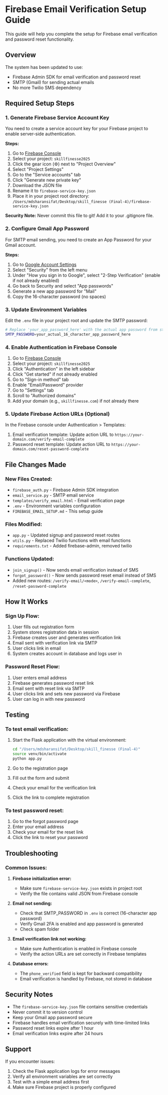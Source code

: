# Firebase Email Verification Setup Guide

This guide will help you complete the setup for Firebase email verification and password reset functionality.

## Overview

The system has been updated to use:
- Firebase Admin SDK for email verification and password reset
- SMTP (Gmail) for sending actual emails
- No more Twilio SMS dependency

## Required Setup Steps

### 1. Generate Firebase Service Account Key

You need to create a service account key for your Firebase project to enable server-side authentication.

**Steps:**
1. Go to [Firebase Console](https://console.firebase.google.com/)
2. Select your project: `skillfinesse2025`
3. Click the gear icon (⚙️) next to "Project Overview"
4. Select "Project Settings"
5. Go to the "Service accounts" tab
6. Click "Generate new private key"
7. Download the JSON file
8. Rename it to `firebase-service-key.json`
9. Place it in your project root directory: `/Users/mdsharansifat/Desktop/skill_finesse (Final-4)/firebase-service-key.json`

**Security Note:** Never commit this file to git! Add it to your .gitignore file.

### 2. Configure Gmail App Password

For SMTP email sending, you need to create an App Password for your Gmail account.

**Steps:**
1. Go to [Google Account Settings](https://myaccount.google.com/)
2. Select "Security" from the left menu
3. Under "How you sign in to Google", select "2-Step Verification" (enable if not already enabled)
4. Go back to Security and select "App passwords"
5. Generate a new app password for "Mail"
6. Copy the 16-character password (no spaces)

### 3. Update Environment Variables

Edit the `.env` file in your project root and update the SMTP password:

```bash
# Replace 'your_app_password_here' with the actual app password from step 2
SMTP_PASSWORD=your_actual_16_character_app_password_here
```

### 4. Enable Authentication in Firebase Console

1. Go to [Firebase Console](https://console.firebase.google.com/)
2. Select your project: `skillfinesse2025`
3. Click "Authentication" in the left sidebar
4. Click "Get started" if not already enabled
5. Go to "Sign-in method" tab
6. Enable "Email/Password" provider
7. Go to "Settings" tab
8. Scroll to "Authorized domains"
9. Add your domain (e.g., `skillfinesse.com`) if not already there

### 5. Update Firebase Action URLs (Optional)

In the Firebase console under Authentication > Templates:
1. Email verification template: Update action URL to `https://your-domain.com/verify-email-complete`
2. Password reset template: Update action URL to `https://your-domain.com/reset-password-complete`

## File Changes Made

### New Files Created:
- `firebase_auth.py` - Firebase Admin SDK integration
- `email_service.py` - SMTP email service
- `templates/verify_email.html` - Email verification page
- `.env` - Environment variables configuration
- `FIREBASE_EMAIL_SETUP.md` - This setup guide

### Files Modified:
- `app.py` - Updated signup and password reset routes
- `utils.py` - Replaced Twilio functions with email functions
- `requirements.txt` - Added firebase-admin, removed twilio

### Functions Updated:
- `join_signup()` - Now sends email verification instead of SMS
- `forgot_password()` - Now sends password reset email instead of SMS
- Added new routes: `/verify-email/<mode>`, `/verify-email-complete`, `/reset-password-complete`

## How It Works

### Sign Up Flow:
1. User fills out registration form
2. System stores registration data in session
3. Firebase creates user and generates verification link
4. Email sent with verification link via SMTP
5. User clicks link in email
6. System creates account in database and logs user in

### Password Reset Flow:
1. User enters email address
2. Firebase generates password reset link
3. Email sent with reset link via SMTP
4. User clicks link and sets new password via Firebase
5. User can log in with new password

## Testing

### To test email verification:
1. Start the Flask application with the virtual environment:
   ```bash
   cd "/Users/mdsharansifat/Desktop/skill_finesse (Final-4)"
   source venv/bin/activate
   python app.py
   ```

2. Go to the registration page
3. Fill out the form and submit
4. Check your email for the verification link
5. Click the link to complete registration

### To test password reset:
1. Go to the forgot password page
2. Enter your email address
3. Check your email for the reset link
4. Click the link to reset your password

## Troubleshooting

### Common Issues:

1. **Firebase initialization error:**
   - Make sure `firebase-service-key.json` exists in project root
   - Verify the file contains valid JSON from Firebase console

2. **Email not sending:**
   - Check that SMTP_PASSWORD in `.env` is correct (16-character app password)
   - Verify Gmail 2FA is enabled and app password is generated
   - Check spam folder

3. **Email verification link not working:**
   - Make sure Authentication is enabled in Firebase console
   - Verify the action URLs are set correctly in Firebase templates

4. **Database errors:**
   - The `phone_verified` field is kept for backward compatibility
   - Email verification is handled by Firebase, not stored in database

## Security Notes

- The `firebase-service-key.json` file contains sensitive credentials
- Never commit it to version control
- Keep your Gmail app password secure
- Firebase handles email verification securely with time-limited links
- Password reset links expire after 1 hour
- Email verification links expire after 24 hours

## Support

If you encounter issues:
1. Check the Flask application logs for error messages
2. Verify all environment variables are set correctly
3. Test with a simple email address first
4. Make sure Firebase project is properly configured
